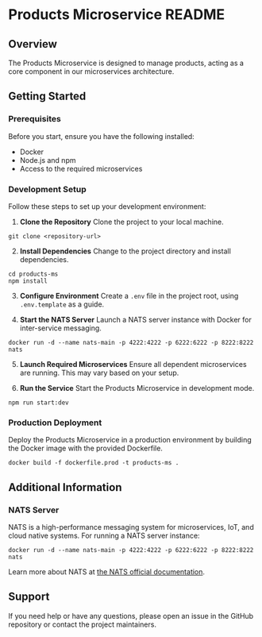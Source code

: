 # Products Microservice README

## Overview

The Products Microservice is designed to manage products, acting as a core component in our microservices architecture.

## Getting Started

### Prerequisites

Before you start, ensure you have the following installed:

- Docker
- Node.js and npm
- Access to the required microservices

### Development Setup

Follow these steps to set up your development environment:

1. **Clone the Repository**
   Clone the project to your local machine.

```
git clone <repository-url>
```

2. **Install Dependencies**
   Change to the project directory and install dependencies.

```
cd products-ms
npm install
```

3. **Configure Environment**
   Create a `.env` file in the project root, using `.env.template` as a guide.

4. **Start the NATS Server**
   Launch a NATS server instance with Docker for inter-service messaging.

```
docker run -d --name nats-main -p 4222:4222 -p 6222:6222 -p 8222:8222 nats
```

5. **Launch Required Microservices**
   Ensure all dependent microservices are running. This may vary based on your setup.

6. **Run the Service**
   Start the Products Microservice in development mode.

```
npm run start:dev
```

### Production Deployment

Deploy the Products Microservice in a production environment by building the Docker image with the provided Dockerfile.

```
docker build -f dockerfile.prod -t products-ms .
```

## Additional Information

### NATS Server

NATS is a high-performance messaging system for microservices, IoT, and cloud native systems. For running a NATS server instance:

```
docker run -d --name nats-main -p 4222:4222 -p 6222:6222 -p 8222:8222 nats
```

Learn more about NATS at [the NATS official documentation](https://docs.nats.io/).

## Support

If you need help or have any questions, please open an issue in the GitHub repository or contact the project maintainers.
